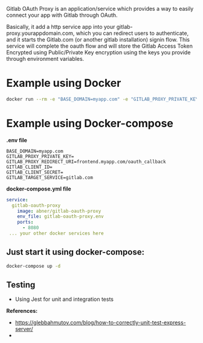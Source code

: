 

Gitlab OAuth Proxy is an application/service which provides a way to easily connect your app with Gitlab through OAuth.


Basically, it add a http service app into your gitlab-proxy.yourappdomain.com, which you can redirect users to authenticate, and it starts the Gitlab.com (or another gitlab installation) signin flow.
This service will complete the oauth flow and will store the Gitlab Access Token Encrypted using Public/Private Key encryption using the keys you provide through environment variables.


Example using Docker
===

```bash
docker run --rm -e "BASE_DOMAIN=myapp.com" -e "GITLAB_PROXY_PRIVATE_KEY=" -e GITLAB_TARGET="gitlab.com" -e "GITLAB_PROXY_REDIRECT_URI=frontend.myapp.com/oauth_callback" abner/gitlab_oauth_proxy
```


Example using Docker-compose
===

**.env file**

```
BASE_DOMAIN=myapp.com
GITLAB_PROXY_PRIVATE_KEY=
GITLAB_PROXY_REDIRECT_URI=frontend.myapp.com/oauth_callback
GITlAB_CLIENT_ID=
GITlAB_CLIENT_SECRET=
GITLAB_TARGET_SERVICE=gitlab.com
```


**docker-compose.yml file**

```yaml
service:
  gitlab-oauth-proxy
    image: abner/gitlab-oauth-proxy
    env_file: gitlab-oauth-proxy.env
    ports:
      - 8080
 ... your other docker services here
```

Just start it using docker-compose:
----

```bash
docker-compose up -d
```


## Testing

- Using Jest for unit and integration tests


**References:**

- https://glebbahmutov.com/blog/how-to-correctly-unit-test-express-server/
- 
